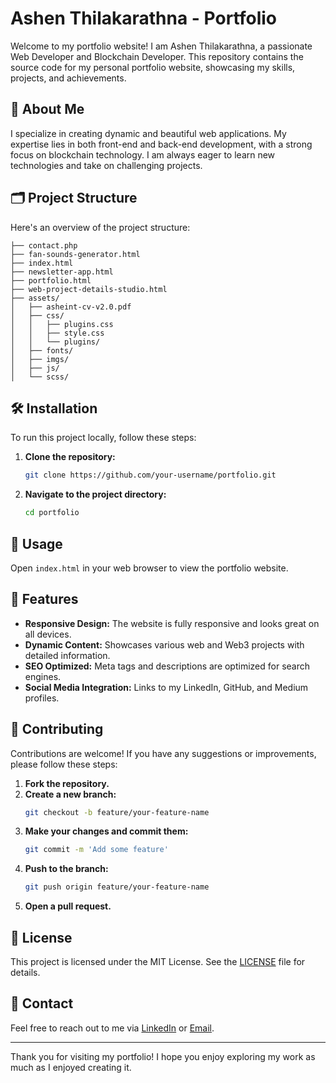 # Ashen Thilakarathna - Portfolio

Welcome to my portfolio website! I am Ashen Thilakarathna, a passionate Web Developer and Blockchain Developer. This repository contains the source code for my personal portfolio website, showcasing my skills, projects, and achievements.

## 🚀 About Me

I specialize in creating dynamic and beautiful web applications. My expertise lies in both front-end and back-end development, with a strong focus on blockchain technology. I am always eager to learn new technologies and take on challenging projects.

## 🗂️ Project Structure

Here's an overview of the project structure:

```
├── contact.php
├── fan-sounds-generator.html
├── index.html
├── newsletter-app.html
├── portfolio.html
├── web-project-details-studio.html
├── assets/
│   ├── asheint-cv-v2.0.pdf
│   ├── css/
│   │   ├── plugins.css
│   │   ├── style.css
│   │   └── plugins/
│   ├── fonts/
│   ├── imgs/
│   ├── js/
│   └── scss/
```

## 🛠️ Installation

To run this project locally, follow these steps:

1. **Clone the repository:**
   ```sh
   git clone https://github.com/your-username/portfolio.git
   ```
2. **Navigate to the project directory:**
   ```sh
   cd portfolio
   ```

## 📄 Usage

Open `index.html` in your web browser to view the portfolio website.

## 🌟 Features

- **Responsive Design:** The website is fully responsive and looks great on all devices.
- **Dynamic Content:** Showcases various web and Web3 projects with detailed information.
- **SEO Optimized:** Meta tags and descriptions are optimized for search engines.
- **Social Media Integration:** Links to my LinkedIn, GitHub, and Medium profiles.

## 🤝 Contributing

Contributions are welcome! If you have any suggestions or improvements, please follow these steps:

1. **Fork the repository.**
2. **Create a new branch:**
   ```sh
   git checkout -b feature/your-feature-name
   ```
3. **Make your changes and commit them:**
   ```sh
   git commit -m 'Add some feature'
   ```
4. **Push to the branch:**
   ```sh
   git push origin feature/your-feature-name
   ```
5. **Open a pull request.**

## 📜 License

This project is licensed under the MIT License. See the [LICENSE](LICENSE) file for details.

## 📧 Contact

Feel free to reach out to me via [LinkedIn](https://www.linkedin.com/in/asheint/) or [Email](mailto:ashen@example.com).

---

Thank you for visiting my portfolio! I hope you enjoy exploring my work as much as I enjoyed creating it.
